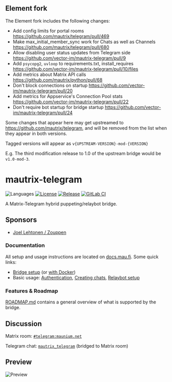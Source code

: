 ## Element fork

The Element fork includes the following changes:
 - Add config limits for portal rooms https://github.com/mautrix/telegram/pull/469
 - Make max_initial_member_sync work for Chats as well as Channels https://github.com/mautrix/telegram/pull/680
 - Allow disabling user status updates from Telegram side https://github.com/vector-im/mautrix-telegram/pull/9
 - Add `psycopg2`, `uvloop` to requirements.txt, install_requires https://github.com/vector-im/mautrix-telegram/pull/10/files
 - Add metrics about Matrix API calls https://github.com/mautrix/python/pull/68
 - Don't block connections on startup https://github.com/vector-im/mautrix-telegram/pull/20
 - Add metrics for Appservice's Connection Pool stats https://github.com/vector-im/mautrix-telegram/pull/22
 - Don't require bot startup for bridge startup https://github.com/vector-im/mautrix-telegram/pull/24

Some changes that appear here may get upstreamed to https://github.com/mautrix/telegram, and will be removed from
the list when they appear in both versions.

Tagged versions will appear as `v{UPSTREAM-VERSION}-mod-{VERSION}`

E.g. The third modification release to 1.0 of the upstream bridge would be `v1.0-mod-3`.

# mautrix-telegram
![Languages](https://img.shields.io/github/languages/top/mautrix/telegram.svg)
[![License](https://img.shields.io/github/license/mautrix/telegram.svg)](LICENSE)
[![Release](https://img.shields.io/github/release/mautrix/telegram/all.svg)](https://github.com/mautrix/telegram/releases)
[![GitLab CI](https://mau.dev/mautrix/telegram/badges/master/pipeline.svg)](https://mau.dev/mautrix/telegram/container_registry)

A Matrix-Telegram hybrid puppeting/relaybot bridge.
## Sponsors
* [Joel Lehtonen / Zouppen](https://github.com/zouppen)

### Documentation
All setup and usage instructions are located on
[docs.mau.fi](https://docs.mau.fi/bridges/python/telegram/index.html).
Some quick links:

* [Bridge setup](https://docs.mau.fi/bridges/python/setup/index.html?bridge=telegram)
  (or [with Docker](https://docs.mau.fi/bridges/python/setup/docker.html?bridge=telegram))
* Basic usage: [Authentication](https://docs.mau.fi/bridges/python/telegram/authentication.html),
  [Creating chats](https://docs.mau.fi/bridges/python/telegram/creating-and-managing-chats.html),
  [Relaybot setup](https://docs.mau.fi/bridges/python/telegram/relay-bot.html)

### Features & Roadmap
[ROADMAP.md](https://github.com/mautrix/telegram/blob/master/ROADMAP.md)
contains a general overview of what is supported by the bridge.

## Discussion
Matrix room: [`#telegram:maunium.net`](https://matrix.to/#/#telegram:maunium.net)

Telegram chat: [`mautrix_telegram`](https://t.me/mautrix_telegram) (bridged to Matrix room)

## Preview
![Preview](preview.png)
